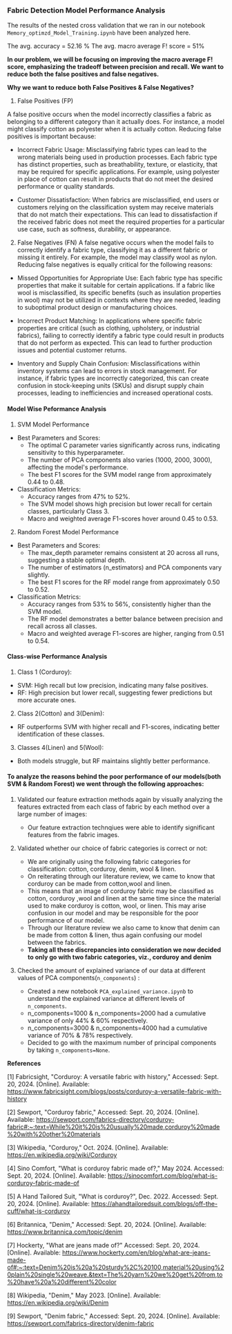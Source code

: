 ### Fabric Detection Model Performance Analysis

The results of the nested cross validation that we ran in our notebook `Memory_optimzd_Model_Training.ipynb` have been analyzed here.

The avg. accuracy  = 52.16 %
The avg. macro average F! score = 51%

**In our problem, we will be focusing on improving the macro average F! score,  emphasizing the tradeoff between precision and recall. We want to reduce both the false positives and false negatives.**

**Why we want to reduce both False Positives & False Negatives?**
1. False Positives (FP) 

A false positive occurs when the model incorrectly classifies a fabric as belonging to a different category than it actually does. For instance, a model might classify cotton as polyester when it is actually cotton. Reducing false positives is important because:

  - Incorrect Fabric Usage: Misclassifying fabric types can lead to the wrong materials being used in production processes. Each fabric type has distinct properties, such as breathability, texture, or elasticity, that may be required for specific applications. For example, using polyester in place of cotton can result in products that do not meet the desired performance or quality standards.

  - Customer Dissatisfaction: When fabrics are misclassified, end users or customers relying on the classification system may receive materials that do not match their expectations. This can lead to dissatisfaction if the received fabric does not meet the required properties for a particular use case, such as softness, durability, or appearance.


2. False Negatives (FN)
A false negative occurs when the model fails to correctly identify a fabric type, classifying it as a different fabric or missing it entirely. For example, the model may classify wool as nylon. Reducing false negatives is equally critical for the following reasons:

  - Missed Opportunities for Appropriate Use: Each fabric type has specific properties that make it suitable for certain applications. If a fabric like wool is misclassified, its specific benefits (such as insulation properties in wool) may not be utilized in contexts where they are needed, leading to suboptimal product design or manufacturing choices.

  - Incorrect Product Matching: In applications where specific fabric properties are critical (such as clothing, upholstery, or industrial fabrics), failing to correctly identify a fabric type could result in products that do not perform as expected. This can lead to further production issues and potential customer returns.

  - Inventory and Supply Chain Confusion: Misclassifications within inventory systems can lead to errors in stock management. For instance, if fabric types are incorrectly categorized, this can create confusion in stock-keeping units (SKUs) and disrupt supply chain processes, leading to inefficiencies and increased operational costs.


#### Model Wise Peformance Analysis
1. SVM Model Performance
- Best Parameters and Scores:
  - The optimal C parameter varies significantly across runs, indicating sensitivity to this hyperparameter.
  - The number of PCA components also varies (1000, 2000, 3000), affecting the model's performance.
  - The best F1 scores for the SVM model range from approximately 0.44 to 0.48.
- Classification Metrics:
  - Accuracy ranges from 47% to 52%.
  - The SVM model shows high precision but lower recall for certain classes, particularly Class 3.
  - Macro and weighted average F1-scores hover around 0.45 to 0.53.

2. Random Forest Model Performance
- Best Parameters and Scores:
  - The max_depth parameter remains consistent at 20 across all runs, suggesting a stable optimal depth.
  - The number of estimators (n_estimators) and PCA components vary slightly.
  - The best F1 scores for the RF model range from approximately 0.50 to 0.52.
- Classification Metrics:
  - Accuracy ranges from 53% to 56%, consistently higher than the SVM model.
  - The RF model demonstrates a better balance between precision and recall across all classes.
  - Macro and weighted average F1-scores are higher, ranging from 0.51 to 0.54.


#### Class-wise Performance Analysis
1. Class 1 (Corduroy):
- SVM: High recall but low precision, indicating many false positives.
- RF: High precision but lower recall, suggesting fewer predictions but more accurate ones.

2. Class 2(Cotton) and 3(Denim):
- RF outperforms SVM with higher recall and F1-scores, indicating better identification of these classes.

3. Classes 4(Linen) and 5(Wool):
- Both models struggle, but RF maintains slightly better performance.




#### To analyze the **reasons** behind the poor performance of our models(both SVM & Random Forest) we went through the following approaches:
1. Validated our feature extraction methods again by visually analyzing the features extracted from each class of fabric by each method over a large number of images:
    - Our feature extraction technqiues were able to identify significant features from the fabric images.
      
2. Validated whether our choice of fabric categories is correct or not:
   - We are originally using the following fabric categories for classification: cotton, corduroy, denim, wool & linen.
   - On reiterating through our literature review, we came to know that corduroy can be made from  cotton,wool and linen.
   - This means that an image of corduroy fabric may be classified as cotton, corduroy ,wool and linen at the same time since the material used to make corduroy is cotton, wool, or linen. This may arise confusion in our model and may be responsible for the poor performance of our model.
   - Through our literature review we also came to know that denim can be made from cotton & linen, thus again confusing our model between the fabrics.
   - **Taking all these discrepancies into consideration we now decided to only go with two fabric categories, viz., corduroy and denim**
  
3. Checked the amount of explained variance of our data at different values of PCA components(`n_components`) :
   - Created a new notebook `PCA_explained_variance.ipynb` to understand the explained variance at different levels of `n_components`.
   - n_components=1000 & n_components=2000 had a cumulative variance of only 44% & 60% respectively.
   - n_components=3000 & n_components=4000 had a cumulative variance of 70% & 78% respectively.
   -  Decided to go with the maximum number of principal components by taking `n_components=None`.
  

**References**

[1] Fabricsight, "Corduroy: A versatile fabric with history," Accessed: Sept. 20, 2024. [Online]. Available: https://www.fabricsight.com/blogs/posts/corduroy-a-versatile-fabric-with-history

[2] Sewport, "Corduroy fabric," Accessed: Sept. 20, 2024. [Online]. Available: https://sewport.com/fabrics-directory/corduroy-fabric#:~:text=While%20it%20is%20usually%20made,corduroy%20made%20with%20other%20materials

[3] Wikipedia, "Corduroy," Oct. 2024. [Online]. Available: https://en.wikipedia.org/wiki/Corduroy

[4] Sino Comfort, "What is corduroy fabric made of?," May 2024. Accessed: Sept. 20, 2024. [Online]. Available: https://sinocomfort.com/blog/what-is-corduroy-fabric-made-of

[5] A Hand Tailored Suit, "What is corduroy?", Dec. 2022. Accessed: Sept. 20, 2024. [Online]. Available: https://ahandtailoredsuit.com/blogs/off-the-cuff/what-is-corduroy

[6] Britannica, "Denim," Accessed: Sept. 20, 2024. [Online]. Available: https://www.britannica.com/topic/denim

[7] Hockerty, "What are jeans made of?" Accessed: Sept. 20, 2024. [Online]. Available: https://www.hockerty.com/en/blog/what-are-jeans-made-of#:~:text=Denim%20is%20a%20sturdy%2C%20100,material%20using%20plain%20single%20weave.&text=The%20yarn%20we%20get%20from,to%20have%20a%20different%20color

[8] Wikipedia, "Denim," May 2023. [Online]. Available: https://en.wikipedia.org/wiki/Denim

[9] Sewport, "Denim fabric," Accessed: Sept. 20, 2024. [Online]. Available: https://sewport.com/fabrics-directory/denim-fabric
